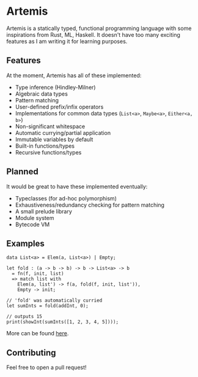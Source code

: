 # Artemis

Artemis is a statically typed, functional programming language with some inspirations from Rust, ML, Haskell. It doesn't have too many exciting features as I am writing it for learning purposes.

## Features
At the moment, Artemis has all of these implemented:
- Type inference (Hindley-Milner)
- Algebraic data types
- Pattern matching
- User-defined prefix/infix operators
- Implementations for common data types (`List<a>`, `Maybe<a>`, `Either<a, b>`)
- Non-significant whitespace
- Automatic currying/partial application
- Immutable variables by default
- Built-in functions/types
- Recursive functions/types

## Planned
It would be great to have these implemented eventually:
- Typeclasses (for ad-hoc polymorphism)
- Exhaustiveness/redundancy checking for pattern matching
- A small prelude library
- Module system
- Bytecode VM

## Examples
```
data List<a> = Elem(a, List<a>) | Empty;

let fold : (a -> b -> b) -> b -> List<a> -> b
  = fn(f, init, list)
  => match list with
    Elem(a, list') -> f(a, fold(f, init, list')),
    Empty -> init;
    
// 'fold' was automatically curried
let sumInts = fold(addInt, 0);

// outputs 15
print(showInt(sumInts([1, 2, 3, 4, 5])));
```
More can be found [here](https://github.com/05st/artemis/tree/master/examples).

## Contributing
Feel free to open a pull request!

